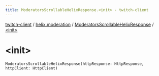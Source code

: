 ```yaml
---
title: ModeratorsScrollableHelixResponse.<init> - twitch-client
---
```


[twitch-client](../../index.html) / [helix.moderation](../index.html) / [ModeratorsScrollableHelixResponse](index.html) / [&lt;init&gt;](./-init-.html)

# &lt;init&gt;

`ModeratorsScrollableHelixResponse(httpResponse: HttpResponse, httpClient: HttpClient)`